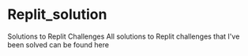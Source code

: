 # Replit_solution
Solutions to Replit Challenges
All solutions to Replit challenges that I've been solved can be found here

